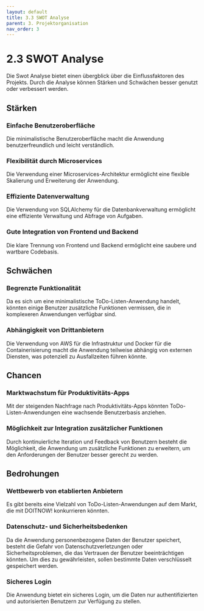 ```yaml
---
layout: default
title: 3.3 SWOT Analyse
parent: 3. Projektorganisation
nav_order: 3
---
```


# 2.3 SWOT Analyse

Die Swot Analyse bietet einen übergblick über die Einflussfaktoren des Projekts. Durch die Analyse können Stärken und Schwächen besser genutzt oder verbessert werden.

## Stärken

### Einfache Benutzeroberfläche
Die minimalistische Benutzeroberfläche macht die Anwendung benutzerfreundlich und leicht verständlich.

### Flexibilität durch Microservices
Die Verwendung einer Microservices-Architektur ermöglicht eine flexible Skalierung und Erweiterung der Anwendung.

### Effiziente Datenverwaltung
Die Verwendung von SQLAlchemy für die Datenbankverwaltung ermöglicht eine effiziente Verwaltung und Abfrage von Aufgaben.

### Gute Integration von Frontend und Backend
Die klare Trennung von Frontend und Backend ermöglicht eine saubere und wartbare Codebasis.

## Schwächen

### Begrenzte Funktionalität
Da es sich um eine minimalistische ToDo-Listen-Anwendung handelt, könnten einige Benutzer zusätzliche Funktionen vermissen, die in komplexeren Anwendungen verfügbar sind.

### Abhängigkeit von Drittanbietern
Die Verwendung von AWS für die Infrastruktur und Docker für die Containerisierung macht die Anwendung teilweise abhängig von externen Diensten, was potenziell zu Ausfallzeiten führen könnte.

## Chancen

### Marktwachstum für Produktivitäts-Apps
Mit der steigenden Nachfrage nach Produktivitäts-Apps könnten ToDo-Listen-Anwendungen eine wachsende Benutzerbasis anziehen.

### Möglichkeit zur Integration zusätzlicher Funktionen
Durch kontinuierliche Iteration und Feedback von Benutzern besteht die Möglichkeit, die Anwendung um zusätzliche Funktionen zu erweitern, um den Anforderungen der Benutzer besser gerecht zu werden.

## Bedrohungen

### Wettbewerb von etablierten Anbietern
Es gibt bereits eine Vielzahl von ToDo-Listen-Anwendungen auf dem Markt, die mit DOITNOW! konkurrieren könnten.

### Datenschutz- und Sicherheitsbedenken
Da die Anwendung personenbezogene Daten der Benutzer speichert, besteht die Gefahr von Datenschutzverletzungen oder Sicherheitsproblemen, die das Vertrauen der Benutzer beeinträchtigen könnten. Um dies zu gewährleisten, sollen bestimmte Daten verschlüsselt gespeichert werden.

### Sicheres Login
Die Anwendung bietet ein sicheres Login, um die Daten nur authentifizierten und autorisierten Benutzern zur Verfügung zu stellen.
